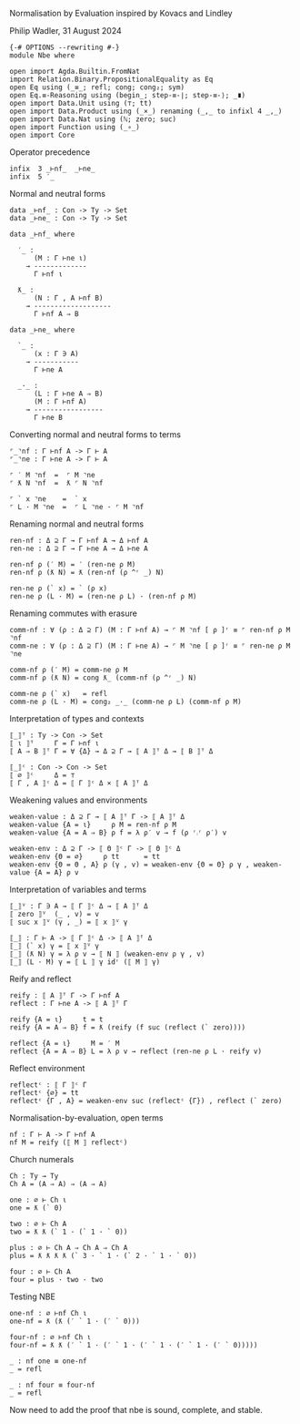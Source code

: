 Normalisation by Evaluation
inspired by Kovacs and Lindley

Philip Wadler, 31 August 2024
```
{-# OPTIONS --rewriting #-}
module Nbe where

open import Agda.Builtin.FromNat
import Relation.Binary.PropositionalEquality as Eq
open Eq using (_≡_; refl; cong; cong₂; sym)
open Eq.≡-Reasoning using (begin_; step-≡-∣; step-≡-⟩; _∎)
open import Data.Unit using (⊤; tt)
open import Data.Product using (_×_) renaming (_,_ to infixl 4 _,_)
open import Data.Nat using (ℕ; zero; suc)
open import Function using (_∘_)
open import Core
```

Operator precedence
```
infix  3 _⊢nf_  _⊢ne_
infix  5 ′_
```

Normal and neutral forms
```
data _⊢nf_ : Con -> Ty -> Set
data _⊢ne_ : Con -> Ty -> Set

data _⊢nf_ where

  ′_ :
      (M : Γ ⊢ne ι)
    → -------------
      Γ ⊢nf ι

  ƛ_ :
      (N : Γ , A ⊢nf B)
    → -------------------
      Γ ⊢nf A ⇒ B

data _⊢ne_ where

  `_ :
      (x : Γ ∋ A)
    → -----------
      Γ ⊢ne A

  _·_ :
      (L : Γ ⊢ne A ⇒ B)
      (M : Γ ⊢nf A)
    → -----------------
      Γ ⊢ne B
```

Converting normal and neutral forms to terms
```
⌜_⌝nf : Γ ⊢nf A -> Γ ⊢ A
⌜_⌝ne : Γ ⊢ne A -> Γ ⊢ A

⌜ ′ M ⌝nf  =  ⌜ M ⌝ne
⌜ ƛ N ⌝nf  =  ƛ ⌜ N ⌝nf

⌜ ` x ⌝ne    =  ` x
⌜ L · M ⌝ne  =  ⌜ L ⌝ne · ⌜ M ⌝nf
```

Renaming normal and neutral forms
```
ren-nf : Δ ⊇ Γ → Γ ⊢nf A → Δ ⊢nf A
ren-ne : Δ ⊇ Γ → Γ ⊢ne A → Δ ⊢ne A

ren-nf ρ (′ M) = ′ (ren-ne ρ M)
ren-nf ρ (ƛ N) = ƛ (ren-nf (ρ ^ʳ _) N)

ren-ne ρ (` x) = ` (ρ x)
ren-ne ρ (L · M) = (ren-ne ρ L) · (ren-nf ρ M)
```

Renaming commutes with erasure
```
comm-nf : ∀ (ρ : Δ ⊇ Γ) (M : Γ ⊢nf A) → ⌜ M ⌝nf [ ρ ]ʳ ≡ ⌜ ren-nf ρ M ⌝nf
comm-ne : ∀ (ρ : Δ ⊇ Γ) (M : Γ ⊢ne A) → ⌜ M ⌝ne [ ρ ]ʳ ≡ ⌜ ren-ne ρ M ⌝ne

comm-nf ρ (′ M) = comm-ne ρ M
comm-nf ρ (ƛ N) = cong ƛ_ (comm-nf (ρ ^ʳ _) N)

comm-ne ρ (` x)   = refl
comm-ne ρ (L · M) = cong₂ _·_ (comm-ne ρ L) (comm-nf ρ M)
```

Interpretation of types and contexts
```
⟦_⟧ᵀ : Ty -> Con -> Set
⟦ ι ⟧ᵀ     Γ = Γ ⊢nf ι
⟦ A ⇒ B ⟧ᵀ Γ = ∀ {Δ} → Δ ⊇ Γ → ⟦ A ⟧ᵀ Δ → ⟦ B ⟧ᵀ Δ

⟦_⟧ᶜ : Con -> Con -> Set
⟦ ∅ ⟧ᶜ     Δ = ⊤
⟦ Γ , A ⟧ᶜ Δ = ⟦ Γ ⟧ᶜ Δ × ⟦ A ⟧ᵀ Δ
```

Weakening values and environments
```
weaken-value : Δ ⊇ Γ → ⟦ A ⟧ᵀ Γ -> ⟦ A ⟧ᵀ Δ
weaken-value {A = ι}     ρ M = ren-nf ρ M
weaken-value {A = A ⇒ B} ρ f = λ ρ′ v → f (ρ ʳ⨾ʳ ρ′) v

weaken-env : Δ ⊇ Γ -> ⟦ Θ ⟧ᶜ Γ -> ⟦ Θ ⟧ᶜ Δ
weaken-env {Θ = ∅}     ρ tt      = tt
weaken-env {Θ = Θ , A} ρ (γ , v) = weaken-env {Θ = Θ} ρ γ , weaken-value {A = A} ρ v
```

Interpretation of variables and terms
```
⟦_⟧ⱽ : Γ ∋ A → ⟦ Γ ⟧ᶜ Δ → ⟦ A ⟧ᵀ Δ
⟦ zero ⟧ⱽ  (_ , v) = v
⟦ suc x ⟧ⱽ (γ , _) = ⟦ x ⟧ⱽ γ

⟦_⟧ : Γ ⊢ A -> ⟦ Γ ⟧ᶜ Δ -> ⟦ A ⟧ᵀ Δ
⟦_⟧ (` x) γ = ⟦ x ⟧ⱽ γ
⟦_⟧ (ƛ N) γ = λ ρ v → ⟦ N ⟧ (weaken-env ρ γ , v)
⟦_⟧ (L · M) γ = ⟦ L ⟧ γ idʳ (⟦ M ⟧ γ)
```

Reify and reflect
```
reify : ⟦ A ⟧ᵀ Γ -> Γ ⊢nf A
reflect : Γ ⊢ne A -> ⟦ A ⟧ᵀ Γ

reify {A = ι}     t = t
reify {A = A ⇒ B} f = ƛ (reify (f suc (reflect (` zero))))

reflect {A = ι}     M = ′ M
reflect {A = A ⇒ B} L = λ ρ v → reflect (ren-ne ρ L · reify v)
```

Reflect environment
```
reflectᶜ : ⟦ Γ ⟧ᶜ Γ
reflectᶜ {∅} = tt
reflectᶜ {Γ , A} = weaken-env suc (reflectᶜ {Γ}) , reflect (` zero)
```

Normalisation-by-evaluation, open terms
```
nf : Γ ⊢ A -> Γ ⊢nf A
nf M = reify (⟦ M ⟧ reflectᶜ)
```


Church numerals
```
Ch : Ty → Ty
Ch A = (A ⇒ A) ⇒ (A ⇒ A)

one : ∅ ⊢ Ch ι
one = ƛ (` 0)

two : ∅ ⊢ Ch A
two = ƛ ƛ (` 1 · (` 1 · ` 0))

plus : ∅ ⊢ Ch A ⇒ Ch A ⇒ Ch A
plus = ƛ ƛ ƛ ƛ (` 3 · ` 1 · (` 2 · ` 1 · ` 0))

four : ∅ ⊢ Ch A
four = plus · two · two
```

Testing NBE
```
one-nf : ∅ ⊢nf Ch ι
one-nf = ƛ (ƛ (′ ` 1 · (′ ` 0)))

four-nf : ∅ ⊢nf Ch ι
four-nf = ƛ ƛ (′ ` 1 · (′ ` 1 · (′ ` 1 · (′ ` 1 · (′ ` 0)))))

_ : nf one ≡ one-nf
_ = refl

_ : nf four ≡ four-nf
_ = refl
```

Now need to add the proof that nbe is sound, complete, and stable.
